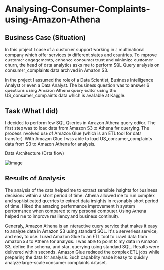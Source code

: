 # Analysing-Consumer-Complaints-using-Amazon-Athena

## Business Case (Situation)
In this project I case of a customer support working in a multinational company which offer services to different states and countries. To improve customer engagements, enhance consumer trust and minimize customer churn, the head of data analytics asks me to perform SQL Query analysis on consumer_complaints data archived in Amazon S3. 

In the project I assumed the role of a Data Scientist, Business Intelligence Analyst or even a Data Analyst. The business question was to answer 6 questions using Amazon Athena query editor using the US_consumer_complaints data which is available at Kaggle. 

## Task (What I did)
I decided to perform few SQL Queries in Amazon Athena query editor. The first step was to load data from Amazon S3 to Athena for querying. The process involved use of Amazon Glue (which is an ETL tool for data transfer). With Amazon Glue I was able to load US_consumer_complaints data from S3 to Amazon Athena for analysis. 

Data Architecture (Data flow)







![image](https://user-images.githubusercontent.com/29160965/123593604-5ea99c80-d7f7-11eb-938a-f2550f4d5d4f.png)








## Results of Analysis 

The analysis of the data helped me to extract sensible insights for business decisions within a short period of time. Athena allowed me to run complex and sophisticated querries to extract data insights in resonably short period of time. I liked the amazing performance improvement in system performance when compared to my personal computer. 
Using Athena helped me to improve resiliency and business continuity. 

Generaly, Amazon Athena is an interactive query service that makes it easy to analyze data in Amazon S3 using standard SQL. It's a serverless service, and easy to use. I used Amazon Glue to an ETL tool to crawl data from Amazon S3 to Athena for analysis. I was able to point to my data in Amazon S3, define the schema, and start querying using standard SQL. Results were delivered within seconds. Amazon Glue reduced the complex ETL jobs while preparing the data for analysis. Such capability made it easy to quickly analyze large-scale consumer complaints dataset.

